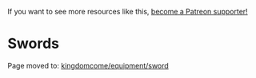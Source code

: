 <!-- TITLE: Swords -->

If you want to see more resources like this, [become a Patreon supporter!](https://www.patreon.com/fireundubh) 

# Swords

Page moved to: [kingdomcome/equipment/sword](/kingdomcome/equipment/sword)
